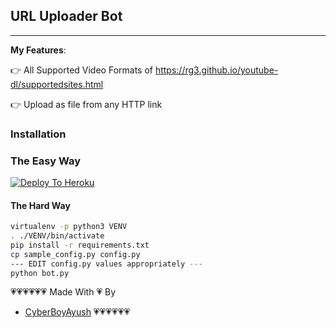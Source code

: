 ## URL Uploader Bot
---

**My Features**:

👉 All Supported Video Formats of https://rg3.github.io/youtube-dl/supportedsites.html

👉 Upload as file from any HTTP link

### Installation


### The Easy Way
[![Deploy To Heroku](https://www.herokucdn.com/deploy/button.svg)](https://heroku.com/deploy?template=https://github.com/CyberBoyAyush/Url-Upload-Bot)

#### The Hard Way

```sh
virtualenv -p python3 VENV
. ./VENV/bin/activate
pip install -r requirements.txt
cp sample_config.py config.py
--- EDIT config.py values appropriately ---
python bot.py
```
💗💗💗💗💗💗
Made With 💗 By 
* [CyberBoyAyush](telegram.me/cyberboyayush)
💗💗💗💗💗💗
